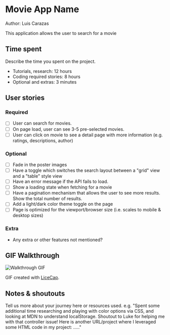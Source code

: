# Movie App Name

Author: Luis Carazas

This application allows the user to search for a movie

## Time spent
Describe the time you spent on the project.
 * Tutorials, research: 12 hours
 * Coding required stories: 8 hours
 * Optional and extras: 3 minutes

## User stories

### Required
 * [ ] User can search for movies. 
 * [ ] On page load, user can see 3-5 pre-selected movies.
 * [ ] User can click on movie to see a detail page with more information (e.g. ratings, descriptions, author)

### Optional

 * [ ] Fade in the poster images
 * [ ] Have a toggle which switches the search layout between a "grid" view and a "table" style view
 * [ ] Have an error message if the API fails to load.
 * [ ] Show a loading state when fetching for a movie
 * [ ] Have a pagination mechanism that allows the user to see more results. Show the total number of results.
 * [ ] Add a light/dark color theme toggle on the page
 * [ ] Page is optimized for the viewport/browser size (i.e. scales to mobile & desktop sizes)

### Extra

 * Any extra or other features not mentioned?

## GIF Walkthrough

![Walkthrough GIF](path/to/gif.gif)

GIF created with [LiceCap](https://www.cockos.com/licecap/).

## Notes & shoutouts

Tell us more about your journey here or resources used. e.g. "Spent some additional time researching and playing with color options via CSS, and looking at MDN to understand localStorage. Shoutout to Luke for helping me with that controller issue! Here is another URL/project where I leveraged some HTML code in my project: ....."